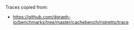 Traces copied from:

- https://github.com/dgraph-io/benchmarks/tree/master/cachebench/ristretto/trace
